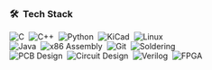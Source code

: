 ### 🛠 &nbsp;Tech Stack

![C](https://img.shields.io/badge/-C-05122A?style=flat&logo=C&logoColor=A8B9CC)&nbsp;
![C++](https://img.shields.io/badge/-C++-05122A?style=flat&logo=C%2B%2B&logoColor=00599C)&nbsp;
![Python](https://img.shields.io/badge/-Python-05122A?style=flat&logo=python)&nbsp;
![KiCad](https://img.shields.io/badge/-KiCad-05122A?style=flat&logo=kicad&logoColor=007ACC)&nbsp;
![Linux](https://img.shields.io/badge/-Linux-05122A?style=flat&logo=linux&logoColor=FCC624)&nbsp;\
![Java](https://img.shields.io/badge/-Java-05122A?style=flat&logo=java&logoColor=FFA518)&nbsp;
![x86 Assembly](https://img.shields.io/badge/-x86%20Assembly-05122A?style=flat&logo=intel)&nbsp;
![Git](https://img.shields.io/badge/-Git-05122A?style=flat&logo=git)&nbsp;
![Soldering](https://img.shields.io/badge/-Soldering-05122A?style=flat&logo=electronics&logoColor=A8B9CC)&nbsp;\
![PCB Design](https://img.shields.io/badge/-PCB%20Design-05122A?style=flat&logo=circuit-board&logoColor=00599C)&nbsp;
![Circuit Design](https://img.shields.io/badge/-Circuit%20Design-05122A?style=flat&logo=electronics&logoColor=FCC624)&nbsp;
![Verilog](https://img.shields.io/badge/-Verilog-05122A?style=flat&logo=verilog&logoColor=00599C)&nbsp;
![FPGA](https://img.shields.io/badge/-FPGA-05122A?style=flat&logo=fpga&logoColor=A8B9CC)

